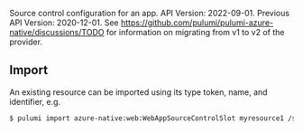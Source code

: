 Source control configuration for an app.
API Version: 2022-09-01.
Previous API Version: 2020-12-01. See https://github.com/pulumi/pulumi-azure-native/discussions/TODO for information on migrating from v1 to v2 of the provider.
## Import

An existing resource can be imported using its type token, name, and identifier, e.g.

```sh
$ pulumi import azure-native:web:WebAppSourceControlSlot myresource1 /subscriptions/{subscriptionId}/resourceGroups/{resourceGroupName}/providers/Microsoft.Web/sites/{name}/slots/{slot}/sourcecontrols/web 
```
